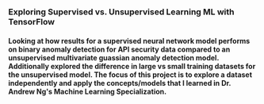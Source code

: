 ### Exploring Supervised vs. Unsupervised Learning ML with TensorFlow
#### Looking at how results for a supervised neural network model performs on binary anomaly detection for API security data compared to an unsupervised multivariate guassian anomaly detection model. Additionally explored the difference in large vs small training datasets for the unsupervised model. The focus of this project is to explore a dataset independently and apply the concepts/models that I learned in Dr. Andrew Ng's Machine Learning Specialization.
